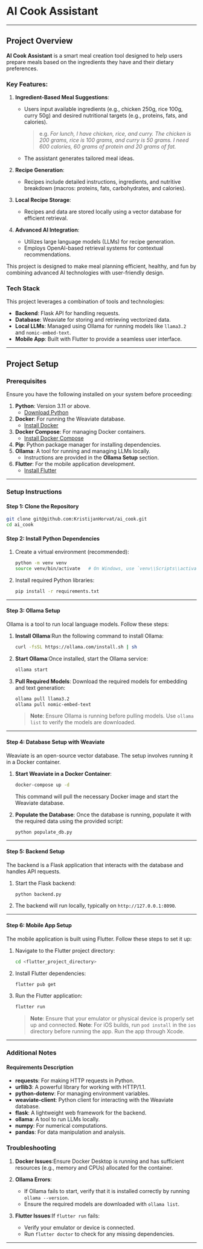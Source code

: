 # AI Cook Assistant

---

## Project Overview

**AI Cook Assistant** is a smart meal creation tool designed to help users prepare meals based on the ingredients they have and their dietary preferences.

### Key Features:

1. **Ingredient-Based Meal Suggestions**:

   - Users input available ingredients (e.g., chicken 250g, rice 100g, curry 50g) and desired nutritional targets (e.g., proteins, fats, and calories).
     
      > e.g. _For lunch, I have chicken, rice, and curry. The chicken is 200 grams, rice is 100 grams, and curry is 50 grams. I need 600 calories, 60 grams of protein and 20 grams of fat._
   - The assistant generates tailored meal ideas.
2. **Recipe Generation**:

   - Recipes include detailed instructions, ingredients, and nutritive breakdown (macros: proteins, fats, carbohydrates, and calories).
3. **Local Recipe Storage**:

   - Recipes and data are stored locally using a vector database for efficient retrieval.
4. **Advanced AI Integration**:

   - Utilizes large language models (LLMs) for recipe generation.
   - Employs OpenAI-based retrieval systems for contextual recommendations.

This project is designed to make meal planning efficient, healthy, and fun by combining advanced AI technologies with user-friendly design.

### Tech Stack

This project leverages a combination of tools and technologies:

- **Backend**: Flask API for handling requests.
- **Database**: Weaviate for storing and retrieving vectorized data.
- **Local LLMs**: Managed using Ollama for running models like `llama3.2` and `nomic-embed-text`.
- **Mobile App**: Built with Flutter to provide a seamless user interface.

---

## Project Setup

### Prerequisites

Ensure you have the following installed on your system before proceeding:

1. **Python**: Version 3.11 or above.
   - [Download Python](https://www.python.org/downloads/)
2. **Docker**: For running the Weaviate database.
   - [Install Docker](https://docs.docker.com/get-docker/)
3. **Docker Compose**: For managing Docker containers.
   - [Install Docker Compose](https://docs.docker.com/compose/install/)
4. **Pip**: Python package manager for installing dependencies.
5. **Ollama**: A tool for running and managing LLMs locally.
   - Instructions are provided in the **Ollama Setup** section.
6. **Flutter**: For the mobile application development.
   - [Install Flutter](https://docs.flutter.dev/get-started/install)

---

### Setup Instructions

#### Step 1: Clone the Repository

```bash
git clone git@github.com:KristijanHorvat/ai_cook.git
cd ai_cook
```

#### Step 2: Install Python Dependencies

1. Create a virtual environment (recommended):

   ```bash
   python -m venv venv
   source venv/bin/activate   # On Windows, use `venv\\Scripts\\activate`
   ```
2. Install required Python libraries:

   ```bash
   pip install -r requirements.txt
   ```

---

#### Step 3: Ollama Setup

Ollama is a tool to run local language models. Follow these steps:

1. **Install Ollama**:Run the following command to install Ollama:

   ```bash
   curl -fsSL https://ollama.com/install.sh | sh
   ```
2. **Start Ollama**:Once installed, start the Ollama service:

   ```bash
   ollama start
   ```
3. **Pull Required Models**:
   Download the required models for embedding and text generation:

   ```bash
   ollama pull llama3.2
   ollama pull nomic-embed-text
   ```

   > **Note**: Ensure Ollama is running before pulling models. Use `ollama list` to verify the models are downloaded.
   >

---

#### Step 4: Database Setup with Weaviate

Weaviate is an open-source vector database. The setup involves running it in a Docker container.

1. **Start Weaviate in a Docker Container**:

   ```bash
   docker-compose up -d
   ```

   This command will pull the necessary Docker image and start the Weaviate database.
2. **Populate the Database**:
   Once the database is running, populate it with the required data using the provided script:

   ```bash
   python populate_db.py
   ```

---

#### Step 5: Backend Setup

The backend is a Flask application that interacts with the database and handles API requests.

1. Start the Flask backend:

   ```bash
   python backend.py
   ```
2. The backend will run locally, typically on `http://127.0.0.1:8090`.

---

#### Step 6: Mobile App Setup

The mobile application is built using Flutter. Follow these steps to set it up:

1. Navigate to the Flutter project directory:

   ```bash
   cd <flutter_project_directory>
   ```
2. Install Flutter dependencies:

   ```bash
   flutter pub get
   ```
3. Run the Flutter application:

   ```bash
   flutter run
   ```

   > **Note**: Ensure that your emulator or physical device is properly set up and connected.
   > **Note**: For iOS builds, run `pod install` in the `ios` directory before running the app. Run the app through Xcode.
   >

---

### Additional Notes

#### Requirements Description

- **requests**: For making HTTP requests in Python.
- **urllib3**: A powerful library for working with HTTP/1.1.
- **python-dotenv**: For managing environment variables.
- **weaviate-client**: Python client for interacting with the Weaviate database.
- **flask**: A lightweight web framework for the backend.
- **ollama**: A tool to run LLMs locally.
- **numpy**: For numerical computations.
- **pandas**: For data manipulation and analysis.

### Troubleshooting

1. **Docker Issues**:Ensure Docker Desktop is running and has sufficient resources (e.g., memory and CPUs) allocated for the container.
2. **Ollama Errors**:

   - If Ollama fails to start, verify that it is installed correctly by running `ollama --version`.
   - Ensure the required models are downloaded with `ollama list`.
3. **Flutter Issues**:If `flutter run` fails:

   - Verify your emulator or device is connected.
   - Run `flutter doctor` to check for any missing dependencies.

---
